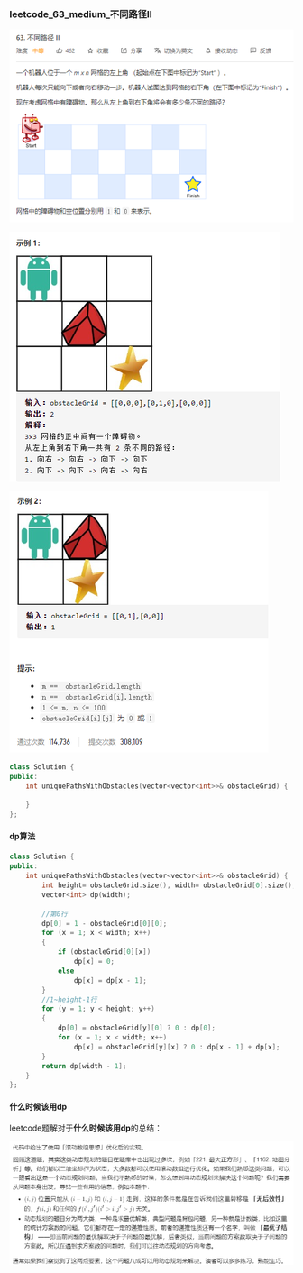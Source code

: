 ### leetcode_63_medium_不同路径Ⅱ

![image-20201222104736352](leetcode_63_medium_不同路径Ⅱ.assets/image-20201222104736352.png)

![image-20201222104748284](leetcode_63_medium_不同路径Ⅱ.assets/image-20201222104748284.png)

![image-20201222104803488](leetcode_63_medium_不同路径Ⅱ.assets/image-20201222104803488.png)

```c++
class Solution {
public:
    int uniquePathsWithObstacles(vector<vector<int>>& obstacleGrid) {

    }
};
```

#### dp算法

```c++
class Solution {
public:
	int uniquePathsWithObstacles(vector<vector<int>>& obstacleGrid) {
		int height= obstacleGrid.size(), width= obstacleGrid[0].size(), y, x;
		vector<int> dp(width);

		//第0行
		dp[0] = 1 - obstacleGrid[0][0];
		for (x = 1; x < width; x++)
		{
			if (obstacleGrid[0][x])
				dp[x] = 0;
			else
				dp[x] = dp[x - 1];
		}
		//1~height-1行
		for (y = 1; y < height; y++)
		{
			dp[0] = obstacleGrid[y][0] ? 0 : dp[0];
			for (x = 1; x < width; x++)
				dp[x] = obstacleGrid[y][x] ? 0 : dp[x - 1] + dp[x];
		}
		return dp[width - 1];
	}
};
```

#### 什么时候该用dp

leetcode题解对于**什么时候该用dp**的总结：

![image-20201222110425146](leetcode_63_medium_不同路径Ⅱ.assets/image-20201222110425146.png)